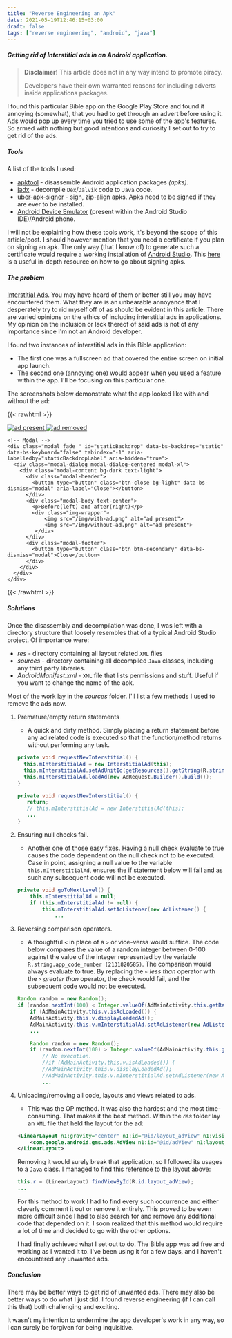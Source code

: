 ```yaml
---
title: "Reverse Engineering an Apk"
date: 2021-05-19T12:46:15+03:00
draft: false
tags: ["reverse engineering", "android", "java"]
---
```


##### Getting rid of Interstitial ads in an Android application.

<!--more-->

> __Disclaimer!__ 
> This article does not in any way intend to promote piracy.
>
> Developers have their own warranted reasons for including adverts inside applications packages.

I found this particular Bible app on the Google Play Store and found it annoying (somewhat), that you had to get through an advert before using it.
Ads would pop up every time you tried to use some of the app's features. So armed with nothing but good intentions and curiosity I set out to try to get rid of the ads.

##### Tools

A list of the tools I used:

- [apktool](https://ibotpeaches.github.io/Apktool/) - disassemble Android application packages _(apks)_.
- [jadx](https://github.com/skylot/jadx) - decompile `Dex`/`Dalvik` code to `Java` code.
- [uber-apk-signer](https://github.com/patrickfav/uber-apk-signer) - sign, zip-align apks. Apks need to be signed if they are ever to be installed.
- [Android Device Emulator](https://developer.android.com/studio) (present within the Android Studio IDE)/Android phone.

I will not be explaining how these tools work, it's beyond the scope of this article/post. I should however mention that you need a certificate if you plan on signing an apk.
The only way (that I know of) to generate such a certificate would require a working installation of [Android Studio](https://developer.android.com/studio). This
[here](https://developer.android.com/studio/publish/app-signing#signing-manually) is a useful in-depth resource on how to go about signing apks.

##### The problem

[Interstitial Ads](). You may have heard of them or better still you may have encountered them. What they are is an unbearable annoyance that I desperately try to rid myself off of
 as should be evident in this article. There are varied opinions on the ethics of including interstitial ads in applications. My opinion on the inclusion or lack thereof of said ads is not of any importance since
  I'm not an Android developer.

I found two instances of interstitial ads in this Bible application:

- The first one was a fullscreen ad that covered the entire screen on initial app launch.
- The second one (annoying one) would appear when you used a feature within the app. I'll be focusing on this particular one.

The screenshots below demonstrate what the app looked like with and without the ad:

{{< rawhtml >}}
    <div class="img-wrapper">
        <a href="#" data-bs-toggle="modal" data-bs-target="#staticBackdrop">
             <img src="/img/with-ad.png" alt="ad present" class="img-thumbnail">
        </a>
        <a href="#" data-bs-toggle="modal" data-bs-target="#staticBackdrop">
             <img src="/img/without-ad.png" alt="ad removed" class="img-thumbnail">
        </a>
    </div>
    
    <!-- Modal -->
    <div class="modal fade " id="staticBackdrop" data-bs-backdrop="static" data-bs-keyboard="false" tabindex="-1" aria-labelledby="staticBackdropLabel" aria-hidden="true">
      <div class="modal-dialog modal-dialog-centered modal-xl">
        <div class="modal-content bg-dark text-light">
          <div class="modal-header">
            <button type="button" class="btn-close bg-light" data-bs-dismiss="modal" aria-label="Close"></button>
          </div>
          <div class="modal-body text-center">
            <p>Before(left) and after(right)</p>
            <div class="img-wrapper">
                <img src="/img/with-ad.png" alt="ad present">
                <img src="/img/without-ad.png" alt="ad present">
             </div>
          </div>
          <div class="modal-footer">
            <button type="button" class="btn btn-secondary" data-bs-dismiss="modal">Close</button>
          </div>
        </div>
      </div>
    </div>

{{< /rawhtml >}}

##### Solutions

Once the disassembly and decompilation was done, I was left with a directory structure that loosely resembles that of a typical Android Studio project. Of importance were:

- _res_ - directory containing all layout related `XML` files
- _sources_ - directory containing all decompiled `Java` classes, including any third party libraries.
- _AndroidManifest.xml_ - `XML` file that lists permissions and stuff. Useful if you want to change the name of the apk.

Most of the work lay in the _sources_ folder. I'll list a few methods I used to remove the ads now.

1. Premature/empty return statements
    - A quick and dirty method. Simply placing a return statement before any ad related code is executed so that the function/method returns without performing any task.
    
    ```java
   private void requestNewInterstitial() {
      this.mInterstitialAd = new InterstitialAd(this);
      this.mInterstitialAd.setAdUnitId(getResources().getString(R.string.interstitial_ad_unit_id));
      this.mInterstitialAd.loadAd(new AdRequest.Builder().build());
    }
   ```

   ```java
   private void requestNewInterstitial() {
      return;
      // this.mInterstitialAd = new InterstitialAd(this);
      ...
   }
   ```
2. Ensuring null checks fail.
    - Another one of those easy fixes. Having a null check evaluate to true causes the code dependent on the null check not to be executed.
    Case in point, assigning a null value to the variable `this.mInterstitialAd`, ensures the if statement below will fail and as such any subsequent code will not be executed.
    
    ```java
    private void goToNextLevel() {
        this.mInterstitialAd = null;
        if (this.mInterstitialAd != null) {
            this.mInterstitialAd.setAdListener(new AdListener() {
                ...
    ```
3. Reversing comparison operators.

    - A thoughtful `<` in place of a `>` or vice-versa would suffice.
    The code below compares the value of a random integer between 0-100 against the value of the integer represented by the variable `R.string.app_code_number (2131820585)`. The comparison would always evaluate to true.
    By replacing the `<` _less than_ operator with the `>` _greater than_ operator, the check would fail, and the subsequent code would not be executed.
    
    ```java
    Random random = new Random();
    if (random.nextInt(100) < Integer.valueOf(AdMainActivity.this.getResources().getString(R.string.app_code_number)).intValue()) {
        if (AdMainActivity.this.v.isAdLoaded()) {
        AdMainActivity.this.v.displayLoadedAd();
        AdMainActivity.this.v.mInterstitialAd.setAdListener(new AdListener() {
        ...
    ```
   
   ```java
       Random random = new Random();
       if (random.nextInt(100) > Integer.valueOf(AdMainActivity.this.getResources().getString(R.string.app_code_number)).intValue()) {
           // No execution. 
           //if (AdMainActivity.this.v.isAdLoaded()) {
           //AdMainActivity.this.v.displayLoadedAd();
           //AdMainActivity.this.v.mInterstitialAd.setAdListener(new AdListener() {
           ...
   ```
4. Unloading/removing all code, layouts and views related to ads.
    - This was the OP method. It was also the hardest and the most time-consuming. That makes it the best method.
    Within the _res_ folder lay an `XML` file that held the layout for the ad:
    
    ```xml
    <LinearLayout n1:gravity="center" n1:id="@id/layout_adView" n1:visibility="gone" n1:layout_width="fill_parent" n1:layout_height="wrap_content" n1:layout_marginTop="@dimen/ads_padding" n1:layout_marginBottom="@dimen/ads_padding">
        <com.google.android.gms.ads.AdView n1:id="@id/adView" n1:layout_width="wrap_content" n1:layout_height="wrap_content" n3:adSize="MEDIUM_RECTANGLE" n3:adUnitId="@string/banner_ad_unit_id" />
    </LinearLayout>
    ```
   Removing it would surely break that application, so I followed its usages to a `Java` class. I managed to find this reference to the layout above:
   
   ```java
   this.r = (LinearLayout) findViewById(R.id.layout_adView);
   ...
   ```
   For this method to work I had to find every such occurrence and either cleverly comment it out or remove it entirely.
   This proved to be even more difficult since I had to also search for and remove any additional code that depended on it. 
   I soon realized that this method would require a lot of time and decided to go with the other options.
   
   I had finally achieved what I set out to do. The Bible app was ad free and working as I wanted it to. 
   I've been using it for a few days, and I haven't encountered any unwanted ads.
   
##### Conclusion

There may be better ways to get rid of unwanted ads. There may also be better ways to do what I just did.
I found reverse engineering (if I can call this that) both challenging and exciting.

It wasn't my intention to undermine the app developer's work in any way, so I can surely be forgiven for being inquisitive.